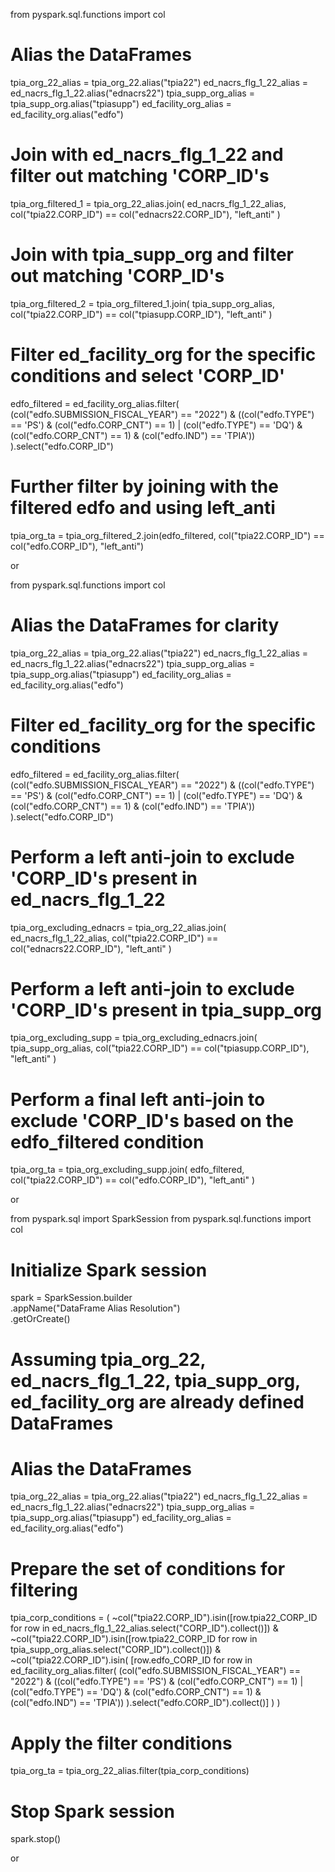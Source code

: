 from pyspark.sql.functions import col

# Alias the DataFrames
tpia_org_22_alias = tpia_org_22.alias("tpia22")
ed_nacrs_flg_1_22_alias = ed_nacrs_flg_1_22.alias("ednacrs22")
tpia_supp_org_alias = tpia_supp_org.alias("tpiasupp")
ed_facility_org_alias = ed_facility_org.alias("edfo")

# Join with ed_nacrs_flg_1_22 and filter out matching 'CORP_ID's
tpia_org_filtered_1 = tpia_org_22_alias.join(
    ed_nacrs_flg_1_22_alias, col("tpia22.CORP_ID") == col("ednacrs22.CORP_ID"), "left_anti"
)

# Join with tpia_supp_org and filter out matching 'CORP_ID's
tpia_org_filtered_2 = tpia_org_filtered_1.join(
    tpia_supp_org_alias, col("tpia22.CORP_ID") == col("tpiasupp.CORP_ID"), "left_anti"
)

# Filter ed_facility_org for the specific conditions and select 'CORP_ID'
edfo_filtered = ed_facility_org_alias.filter(
    (col("edfo.SUBMISSION_FISCAL_YEAR") == "2022") &
    ((col("edfo.TYPE") == 'PS') & (col("edfo.CORP_CNT") == 1) |
     (col("edfo.TYPE") == 'DQ') & (col("edfo.CORP_CNT") == 1) & (col("edfo.IND") == 'TPIA'))
).select("edfo.CORP_ID")

# Further filter by joining with the filtered edfo and using left_anti
tpia_org_ta = tpia_org_filtered_2.join(edfo_filtered, col("tpia22.CORP_ID") == col("edfo.CORP_ID"), "left_anti")


or 

from pyspark.sql.functions import col

# Alias the DataFrames for clarity
tpia_org_22_alias = tpia_org_22.alias("tpia22")
ed_nacrs_flg_1_22_alias = ed_nacrs_flg_1_22.alias("ednacrs22")
tpia_supp_org_alias = tpia_supp_org.alias("tpiasupp")
ed_facility_org_alias = ed_facility_org.alias("edfo")

# Filter ed_facility_org for the specific conditions
edfo_filtered = ed_facility_org_alias.filter(
    (col("edfo.SUBMISSION_FISCAL_YEAR") == "2022") &
    ((col("edfo.TYPE") == 'PS') & (col("edfo.CORP_CNT") == 1) |
     (col("edfo.TYPE") == 'DQ') & (col("edfo.CORP_CNT") == 1) & (col("edfo.IND") == 'TPIA'))
).select("edfo.CORP_ID")

# Perform a left anti-join to exclude 'CORP_ID's present in ed_nacrs_flg_1_22
tpia_org_excluding_ednacrs = tpia_org_22_alias.join(
    ed_nacrs_flg_1_22_alias, col("tpia22.CORP_ID") == col("ednacrs22.CORP_ID"), "left_anti"
)

# Perform a left anti-join to exclude 'CORP_ID's present in tpia_supp_org
tpia_org_excluding_supp = tpia_org_excluding_ednacrs.join(
    tpia_supp_org_alias, col("tpia22.CORP_ID") == col("tpiasupp.CORP_ID"), "left_anti"
)

# Perform a final left anti-join to exclude 'CORP_ID's based on the edfo_filtered condition
tpia_org_ta = tpia_org_excluding_supp.join(
    edfo_filtered, col("tpia22.CORP_ID") == col("edfo.CORP_ID"), "left_anti"
)



or 

from pyspark.sql import SparkSession
from pyspark.sql.functions import col

# Initialize Spark session
spark = SparkSession.builder \
    .appName("DataFrame Alias Resolution") \
    .getOrCreate()

# Assuming tpia_org_22, ed_nacrs_flg_1_22, tpia_supp_org, ed_facility_org are already defined DataFrames

# Alias the DataFrames
tpia_org_22_alias = tpia_org_22.alias("tpia22")
ed_nacrs_flg_1_22_alias = ed_nacrs_flg_1_22.alias("ednacrs22")
tpia_supp_org_alias = tpia_supp_org.alias("tpiasupp")
ed_facility_org_alias = ed_facility_org.alias("edfo")

# Prepare the set of conditions for filtering
tpia_corp_conditions = (
    ~col("tpia22.CORP_ID").isin([row.tpia22_CORP_ID for row in ed_nacrs_flg_1_22_alias.select("CORP_ID").collect()]) &
    ~col("tpia22.CORP_ID").isin([row.tpia22_CORP_ID for row in tpia_supp_org_alias.select("CORP_ID").collect()]) &
    ~col("tpia22.CORP_ID").isin(
        [row.edfo_CORP_ID for row in ed_facility_org_alias.filter(
            (col("edfo.SUBMISSION_FISCAL_YEAR") == "2022") &
            ((col("edfo.TYPE") == 'PS') & (col("edfo.CORP_CNT") == 1) |
             (col("edfo.TYPE") == 'DQ') & (col("edfo.CORP_CNT") == 1) & (col("edfo.IND") == 'TPIA'))
        ).select("edfo.CORP_ID").collect()]
    )
)

# Apply the filter conditions
tpia_org_ta = tpia_org_22_alias.filter(tpia_corp_conditions)

# Stop Spark session
spark.stop()




or 
